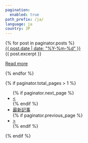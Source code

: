 ```yaml
---
pagination:
  enabled: true
path_prefix: /ja/
language: ja
country: JP
---
```

<div id="posts">
  {% for post in paginator.posts %}
    <div class="post">
      <span class="date"><a href="{{ post.url | relative_url }}" title="{{ post.title | xml_escape }} ({{post.date | date: '%Y-%m-%d' }})">{{ post.date | date: "%Y-%m-%d" }}</a></span>
      <div class="excerpt">{{ post.excerpt }}</div>
      <p>
        <a class="btn more" href="{{ post.url | relative_url }}">
          Read more
        </a>
      </p>
    </div>
  {% endfor %}
</div>

{% if paginator.total_pages > 1 %}
<ul class="pagination">
  {% if paginator.next_page %}
  <li class="page-item">
    <a class="page-link"
       href="{{ paginator.next_page_path | relative_url }}">&lt;</a>
  </li>
  {% endif %}
  <li class="page-item">
    <a class="page-link" href="{{ "/ja/blog/" | relative_url }}">最新記事</a>
  </li>
  {% if paginator.previous_page %}
  <li class="page-item">
    <a class="page-link"
       href="{{ paginator.previous_page_path | relative_url }}">&gt;</a>
  </li>
  {% endif %}
</ul>
{% endif %}
